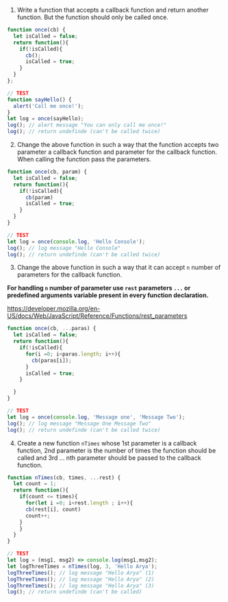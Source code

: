 1. Write a function that accepts a callback function and return another function. But the function should only be called once.

```js
function once(cb) {
  let isCalled = false;
  return function(){
    if(!isCalled){
      cb();
      isCalled = true;
    }
  }
};

// TEST
function sayHello() {
  alert('Call me once!');
}
let log = once(sayHello);
log(); // alert message "You can only call me once!"
log(); // return undefinde (can't be called twice)
```

2. Change the above function in such a way that the function accepts two parameter a callback function and parameter for the callback function. When calling the function pass the parameters.

```js
function once(cb, param) {
  let isCalled = false;
  return function(){
    if(!isCalled){
      cb(param)
      isCalled = true;
    }
  }
}

// TEST
let log = once(console.log, 'Hello Console');
log(); // log message "Hello Console"
log(); // return undefinde (can't be called twice)
```

3. Change the above function in such a way that it can accept `n` number of parameters for the callback function.

**For handling `n` number of parameter use `rest` parameters `...` or predefined arguments variable present in every function declaration.**

https://developer.mozilla.org/en-US/docs/Web/JavaScript/Reference/Functions/rest_parameters

```js
function once(cb, ...paras) {
  let isCalled = false;
  return function(){
    if(!isCalled){
      for(i =0; i<paras.length; i++){
        cb(paras[i]);
      }
      isCalled = true;
    }

  }
}

// TEST
let log = once(console.log, 'Message one', 'Message Two');
log(); // log message "Message One Message Two"
log(); // return undefinde (can't be called twice)
```

4. Create a new function `nTimes` whose 1st parameter is a callback function, 2nd parameter is the number of times the function should be called and 3rd ... nth parameter should be passed to the callback function.

```js
function nTimes(cb, times, ...rest) {
  let count = 1;
  return function(){
    if(count <= times){
      for(let i =0; i<rest.length ; i++){
      cb(rest[i], count)
      count++;
    }
    }
  }
}

// TEST
let log = (msg1, msg2) => console.log(msg1,msg2);
let logThreeTimes = nTimes(log, 3, 'Hello Arya');
logThreeTimes(); // log message "Hello Arya" (1)
logThreeTimes(); // log message "Hello Arya" (2)
logThreeTimes(); // log message "Hello Arya" (3)
log(); // return undefinde (can't be called)
```

